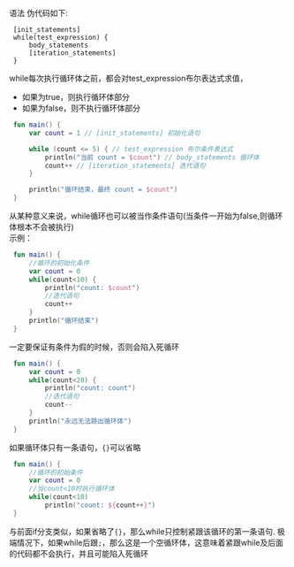语法
伪代码如下:
```
 [init_statements]
 while(test_expression) {
     body_statements
     [iteration_statements]
 }
```
while每次执行循环体之前，都会对test_expression布尔表达式求值，
* 如果为true，则执行循环体部分
* 如果为false，则不执行循环体部分
```kotlin
 fun main() {
     var count = 1 // [init_statements] 初始化语句

     while (count <= 5) { // test_expression 布尔条件表达式
         println("当前 count = $count") // body_statements 循环体
         count++ // [iteration_statements] 迭代语句
     }

     println("循环结束，最终 count = $count")
 }
```
从某种意义来说，while循环也可以被当作条件语句(当条件一开始为false,则循环体根本不会被执行) </br>
示例：
```kotlin
 fun main() {
     //循环的初始化条件
     var count = 0
     while(count<10) {
         println("count: $count")
         //迭代语句
         count++
     }
     println("循环结束")
 }
```
一定要保证有条件为假的时候，否则会陷入死循环
```kotlin
 fun main() {
     var count = 0
     while(count<20) {
         println("count: count")
         //迭代语句
         count--
     }
     println("永远无法跳出循环体")
 }
```
如果循环体只有一条语句，`{}`可以省略</br>
```kotlin
 fun main() {
     //循环的初始条件
     var count = 0
     //当count<10时执行循环体
     while(count<10)
         println("count: ${count++}")
 }
```
与前面if分支类似，如果省略了`{}`，那么while只控制紧跟该循环的第一条语句.
极端情况下，如果while后跟`;`，那么这是一个空循环体，这意味着紧跟while及后面的代码都不会执行，并且可能陷入死循环